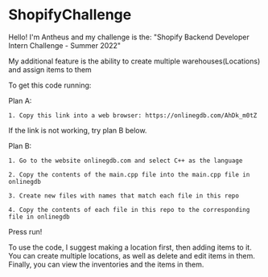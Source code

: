 # ShopifyChallenge

Hello! I'm Antheus and my challenge is the:
"Shopify Backend Developer Intern Challenge - Summer 2022"

My additional feature is the ability to create multiple warehouses(Locations) and assign items to them

To get this code running:

  Plan A:
    
    1. Copy this link into a web browser: https://onlinegdb.com/AhDk_m0tZ
    
If the link is not working, try plan B below.
    
Plan B:

    1. Go to the website onlinegdb.com and select C++ as the language
    
    2. Copy the contents of the main.cpp file into the main.cpp file in onlinegdb
    
    3. Create new files with names that match each file in this repo
    
    4. Copy the contents of each file in this repo to the corresponding file in onlinegdb
    
Press run!

To use the code, I suggest making a location first, then adding items to it. You can create multiple locations, as well as delete and edit items in them. Finally, you can view the inventories and the items in them.
